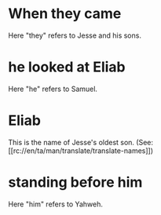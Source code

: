 # When they came

Here "they" refers to Jesse and his sons.

# he looked at Eliab

Here "he" refers to Samuel.

# Eliab

This is the name of Jesse's oldest son. (See: [[rc://en/ta/man/translate/translate-names]])

# standing before him

Here "him" refers to Yahweh.

